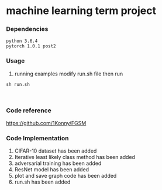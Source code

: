 # machine learning term project 

### Dependencies
```
python 3.6.4
pytorch 1.0.1 post2
```

### Usage
1. running examples
modify run.sh file then run
```
sh run.sh 
```
<br>

### Code reference
https://github.com/1Konny/FGSM

### Code Implementation
1. CIFAR-10 dataset has been added
2. Iterative least likely class method has been added
3. adversarial training has been added
4. ResNet model has been added
5. plot and save graph code has been added
6. run.sh has been added
